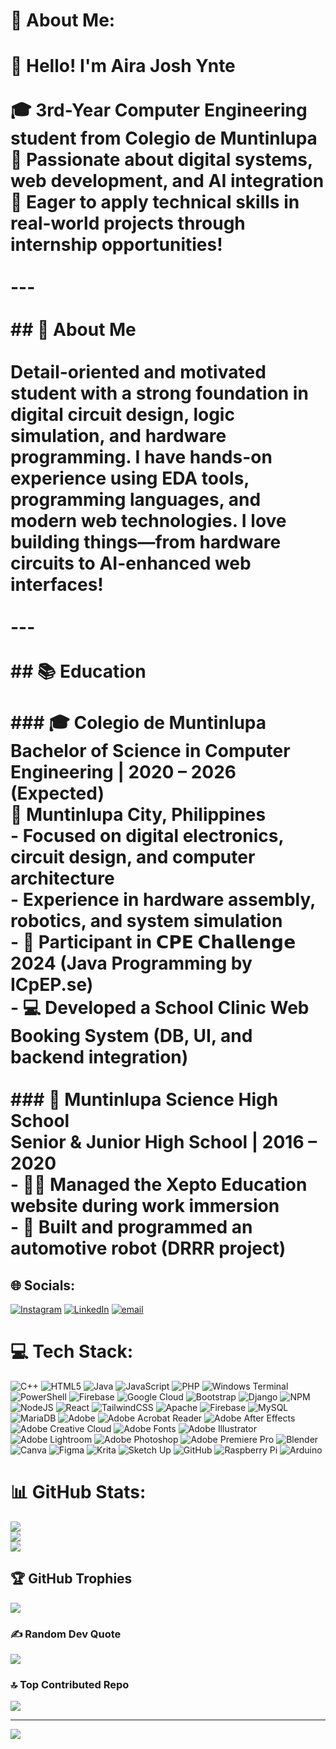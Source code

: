 # 💫 About Me:
# 👋 Hello! I'm **Aira Josh Ynte**<br><br>🎓 3rd-Year **Computer Engineering** student from **Colegio de Muntinlupa**  <br>🔧 Passionate about **digital systems**, **web development**, and **AI integration**  <br>🚀 Eager to apply technical skills in real-world projects through internship opportunities!<br><br>---<br><br>## 🧠 About Me<br><br>Detail-oriented and motivated student with a strong foundation in **digital circuit design**, **logic simulation**, and **hardware programming**. I have hands-on experience using EDA tools, programming languages, and modern web technologies. I love building things—from hardware circuits to AI-enhanced web interfaces!<br><br>---<br><br>## 📚 Education<br><br>### 🎓 Colegio de Muntinlupa  <br>**Bachelor of Science in Computer Engineering** | 2020 – 2026 (Expected)  <br>📍 Muntinlupa City, Philippines  <br>- Focused on digital electronics, circuit design, and computer architecture  <br>- Experience in hardware assembly, robotics, and system simulation  <br>- 🏅 Participant in **𝗖𝗣𝗘 𝗖𝗵𝗮𝗹𝗹𝗲𝗻𝗴𝗲 2024** (Java Programming by ICpEP.se)  <br>- 💻 Developed a **School Clinic Web Booking System** (DB, UI, and backend integration)<br><br>### 🏫 Muntinlupa Science High School  <br>**Senior & Junior High School** | 2016 – 2020  <br>- 👨‍💻 Managed the **Xepto Education** website during work immersion  <br>- 🤖 Built and programmed an **automotive robot (DRRR project)**<br>


## 🌐 Socials:
[![Instagram](https://img.shields.io/badge/Instagram-%23E4405F.svg?logo=Instagram&logoColor=white)](https://instagram.com/Aera0908) [![LinkedIn](https://img.shields.io/badge/LinkedIn-%230077B5.svg?logo=linkedin&logoColor=white)](https://linkedin.com/in/aira-josh-ynte-755353322) [![email](https://img.shields.io/badge/Email-D14836?logo=gmail&logoColor=white)](mailto:ynte.airajosh.c.108@cdm.edu.ph) 

# 💻 Tech Stack:
![C++](https://img.shields.io/badge/c++-%2300599C.svg?style=for-the-badge&logo=c%2B%2B&logoColor=white) ![HTML5](https://img.shields.io/badge/html5-%23E34F26.svg?style=for-the-badge&logo=html5&logoColor=white) ![Java](https://img.shields.io/badge/java-%23ED8B00.svg?style=for-the-badge&logo=openjdk&logoColor=white) ![JavaScript](https://img.shields.io/badge/javascript-%23323330.svg?style=for-the-badge&logo=javascript&logoColor=%23F7DF1E) ![PHP](https://img.shields.io/badge/php-%23777BB4.svg?style=for-the-badge&logo=php&logoColor=white) ![Windows Terminal](https://img.shields.io/badge/Windows%20Terminal-%234D4D4D.svg?style=for-the-badge&logo=windows-terminal&logoColor=white) ![PowerShell](https://img.shields.io/badge/PowerShell-%235391FE.svg?style=for-the-badge&logo=powershell&logoColor=white) ![Firebase](https://img.shields.io/badge/firebase-%23039BE5.svg?style=for-the-badge&logo=firebase) ![Google Cloud](https://img.shields.io/badge/GoogleCloud-%234285F4.svg?style=for-the-badge&logo=google-cloud&logoColor=white) ![Bootstrap](https://img.shields.io/badge/bootstrap-%238511FA.svg?style=for-the-badge&logo=bootstrap&logoColor=white) ![Django](https://img.shields.io/badge/django-%23092E20.svg?style=for-the-badge&logo=django&logoColor=white) ![NPM](https://img.shields.io/badge/NPM-%23CB3837.svg?style=for-the-badge&logo=npm&logoColor=white) ![NodeJS](https://img.shields.io/badge/node.js-6DA55F?style=for-the-badge&logo=node.js&logoColor=white) ![React](https://img.shields.io/badge/react-%2320232a.svg?style=for-the-badge&logo=react&logoColor=%2361DAFB) ![TailwindCSS](https://img.shields.io/badge/tailwindcss-%2338B2AC.svg?style=for-the-badge&logo=tailwind-css&logoColor=white) ![Apache](https://img.shields.io/badge/apache-%23D42029.svg?style=for-the-badge&logo=apache&logoColor=white) ![Firebase](https://img.shields.io/badge/firebase-a08021?style=for-the-badge&logo=firebase&logoColor=ffcd34) ![MySQL](https://img.shields.io/badge/mysql-4479A1.svg?style=for-the-badge&logo=mysql&logoColor=white) ![MariaDB](https://img.shields.io/badge/MariaDB-003545?style=for-the-badge&logo=mariadb&logoColor=white) ![Adobe](https://img.shields.io/badge/adobe-%23FF0000.svg?style=for-the-badge&logo=adobe&logoColor=white) ![Adobe Acrobat Reader](https://img.shields.io/badge/Adobe%20Acrobat%20Reader-EC1C24.svg?style=for-the-badge&logo=Adobe%20Acrobat%20Reader&logoColor=white) ![Adobe After Effects](https://img.shields.io/badge/Adobe%20After%20Effects-9999FF.svg?style=for-the-badge&logo=Adobe%20After%20Effects&logoColor=white) ![Adobe Creative Cloud](https://img.shields.io/badge/Adobe%20Creative%20Cloud-DA1F26.svg?style=for-the-badge&logo=Adobe%20Creative%20Cloud&logoColor=white) ![Adobe Fonts](https://img.shields.io/badge/Adobe%20Fonts-000B1D.svg?style=for-the-badge&logo=Adobe%20Fonts&logoColor=white) ![Adobe Illustrator](https://img.shields.io/badge/adobe%20illustrator-%23FF9A00.svg?style=for-the-badge&logo=adobe%20illustrator&logoColor=white) ![Adobe Lightroom](https://img.shields.io/badge/Adobe%20Lightroom-31A8FF.svg?style=for-the-badge&logo=Adobe%20Lightroom&logoColor=white) ![Adobe Photoshop](https://img.shields.io/badge/adobe%20photoshop-%2331A8FF.svg?style=for-the-badge&logo=adobe%20photoshop&logoColor=white) ![Adobe Premiere Pro](https://img.shields.io/badge/Adobe%20Premiere%20Pro-9999FF.svg?style=for-the-badge&logo=Adobe%20Premiere%20Pro&logoColor=white) ![Blender](https://img.shields.io/badge/blender-%23F5792A.svg?style=for-the-badge&logo=blender&logoColor=white) ![Canva](https://img.shields.io/badge/Canva-%2300C4CC.svg?style=for-the-badge&logo=Canva&logoColor=white) ![Figma](https://img.shields.io/badge/figma-%23F24E1E.svg?style=for-the-badge&logo=figma&logoColor=white) ![Krita](https://img.shields.io/badge/Krita-203759?style=for-the-badge&logo=krita&logoColor=EEF37B) ![Sketch Up](https://img.shields.io/badge/SketchUp-005F9E?style=for-the-badge&logo=sketchup&logoColor=white) ![GitHub](https://img.shields.io/badge/github-%23121011.svg?style=for-the-badge&logo=github&logoColor=white) ![Raspberry Pi](https://img.shields.io/badge/-Raspberry_Pi-C51A4A?style=for-the-badge&logo=Raspberry-Pi) ![Arduino](https://img.shields.io/badge/-Arduino-00979D?style=for-the-badge&logo=Arduino&logoColor=white)
# 📊 GitHub Stats:
![](https://github-readme-stats.vercel.app/api?username=Aera0908&theme=omni&hide_border=false&include_all_commits=true&count_private=true)<br/>
![](https://nirzak-streak-stats.vercel.app/?user=Aera0908&theme=omni&hide_border=false)<br/>
![](https://github-readme-stats.vercel.app/api/top-langs/?username=Aera0908&theme=omni&hide_border=false&include_all_commits=true&count_private=true&layout=compact)

## 🏆 GitHub Trophies
![](https://github-profile-trophy.vercel.app/?username=Aera0908&theme=omni&no-frame=false&no-bg=false&margin-w=4)

### ✍️ Random Dev Quote
![](https://quotes-github-readme.vercel.app/api?type=horizontal&theme=tokyonight)

### 🔝 Top Contributed Repo
![](https://github-contributor-stats.vercel.app/api?username=Aera0908&limit=5&theme=dark&combine_all_yearly_contributions=true)

---
[![](https://visitcount.itsvg.in/api?id=Aera0908&icon=3&color=11)](https://visitcount.itsvg.in)

<!-- Proudly created with GPRM ( https://gprm.itsvg.in ) -->
